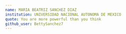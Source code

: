 ```yaml
---
name: MARIA BEATRIZ SANCHEZ DIAZ
institution: UNIVERSIDAD NACIONAL AUTONOMA DE MEXICO
quote: You are more powerful than you think
github_user: BettySanchez7
---
```

